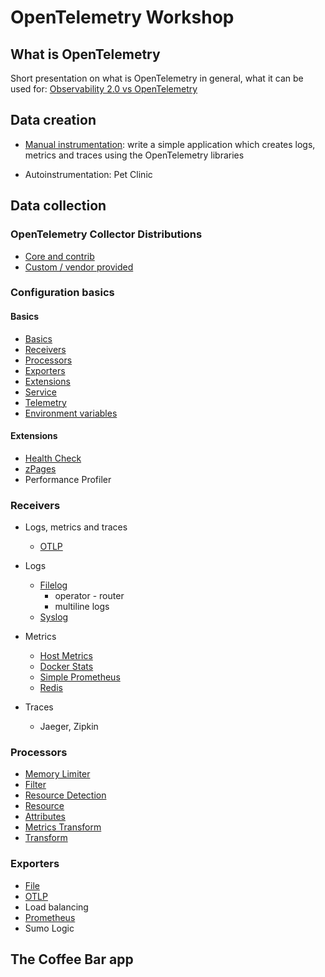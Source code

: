 # OpenTelemetry Workshop

## What is OpenTelemetry

Short presentation on what is OpenTelemetry in general, what it can be used for: [Observability 2.0 vs OpenTelemetry](https://slides.com/perk/obsevability-20-feat-opentelemetry)

## Data creation

* [Manual instrumentation](./exercises/instrumentation/): write a simple application which creates logs, metrics and traces using the OpenTelemetry libraries

* Autoinstrumentation: Pet Clinic

## Data collection

### OpenTelemetry Collector Distributions

* [Core and contrib](./exercises/distros/otelcol-and-contrib/)
* [Custom / vendor provided](./exercises/distros/custom/)

### Configuration basics

#### Basics

* [Basics](https://opentelemetry.io/docs/collector/configuration/#basics)
* [Receivers](https://opentelemetry.io/docs/collector/configuration/#receivers)
* [Processors](https://opentelemetry.io/docs/collector/configuration/#processors)
* [Exporters](https://opentelemetry.io/docs/collector/configuration/#exporters)
* [Extensions](https://opentelemetry.io/docs/collector/configuration/#extensions)
* [Service](https://opentelemetry.io/docs/collector/configuration/#service)
* [Telemetry](./exercises/basics/telemetry/)
* [Environment variables](./exercises/basics/env-variables/)

#### Extensions

* [Health Check](./exercises/extensions/healthcheck/)
* [zPages](./exercises/extensions/zpages/)
* Performance Profiler

### Receivers

* Logs, metrics and traces
  * [OTLP](./exercises/receivers/otlp/)

* Logs
  * [Filelog](./exercises/receivers/filelog/)
    * operator - router
    * multiline logs
  * [Syslog](./exercises/receivers/syslog/)

* Metrics
  * [Host Metrics](./exercises/receivers/hostmetrics/)
  * [Docker Stats](./exercises/receivers/dockerstats/)
  * [Simple Prometheus](./exercises/receivers/simpleprometheus/)
  * [Redis](./exercises/receivers/redisreceiver/)

* Traces
  * Jaeger, Zipkin


### Processors

* [Memory Limiter](./exercises/processors/memorylimiter/)
* [Filter](./exercises/processors/filter/)
* [Resource Detection](./exercises/processors/resourcedetection/)
* [Resource](./exercises/processors/resource/)
* [Attributes](./exercises/processors/attributes/)
* [Metrics Transform](./exercises/processors/metricstransform/)
* [Transform](./exercises/processors/transform/)

### Exporters
  
* [File](./exercises/exporters/file/)
* [OTLP](./exercises/exporters/otlp/)
* Load balancing
* [Prometheus](./exercises/exporters/prometheus/)
* Sumo Logic

## The Coffee Bar app
